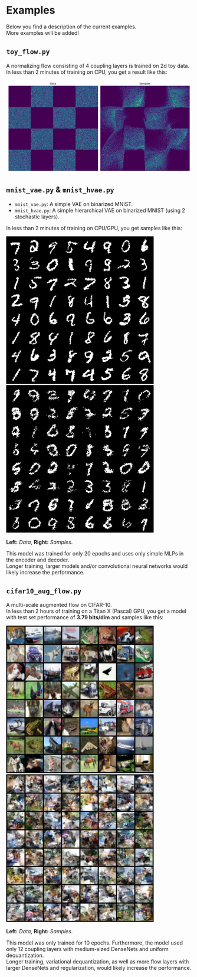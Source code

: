 # Examples

Below you find a description of the current examples.  
More examples will be added!  



## `toy_flow.py`

A normalizing flow consisting of 4 coupling layers is trained on 2d toy data.   
In less than 2 minutes of training on CPU, you get a result like this:

<img src="../assets/examples/toy_flow.png" width="800">  



## `mnist_vae.py` & `mnist_hvae.py`

* `mnist_vae.py`: A simple VAE on binarized MNIST.
* `mnist_hvae.py`: A simple hierarchical VAE on binarized MNIST (using 2 stochastic layers).  

In less than 2 minutes of training on CPU/GPU, you get samples like this:

<img src="../assets/examples/mnist_data.png" width="400"> <img src="../assets/examples/mnist_vae.png" width="400">

**Left:** *Data*, **Right:** *Samples*.

This model was trained for only 20 epochs and uses only simple MLPs in the encoder and decoder.  
Longer training, larger models and/or convolutional neural networks would likely increase the performance.



## `cifar10_aug_flow.py`

A multi-scale augmented flow on CIFAR-10.  
In less than 2 hours of training on a Titan X (Pascal) GPU, you get a model with test set performance of **3.79 bits/dim** and samples like this:

<img src="../assets/examples/cifar10_data.png" width="400"> <img src="../assets/examples/cifar10_aug_flow.png" width="400">

**Left:** *Data*, **Right:** *Samples*.

This model was only trained for 10 epochs. Furthermore, the model used only 12 coupling layers with medium-sized DenseNets and uniform dequantization.  
Longer training, variational dequantization, as well as more flow layers with larger DenseNets and regularization, would likely increase the performance.
